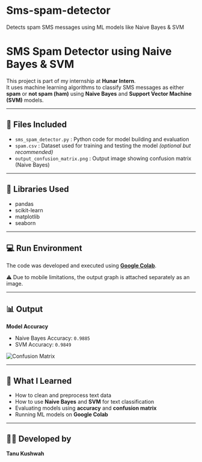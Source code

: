 # Sms-spam-detector
Detects spam SMS messages using ML models like Naive Bayes &amp; SVM
# SMS Spam Detector using Naive Bayes & SVM

This project is part of my internship at **Hunar Intern**.  
It uses machine learning algorithms to classify SMS messages as either **spam** or **not spam (ham)** using **Naive Bayes** and **Support Vector Machine (SVM)** models.

---

## 📂 Files Included

- `sms_spam_detector.py` : Python code for model building and evaluation  
- `spam.csv` : Dataset used for training and testing the model *(optional but recommended)*  
- `output_confusion_matrix.png` : Output image showing confusion matrix (Naive Bayes)  

---

## 🧠 Libraries Used

- pandas  
- scikit-learn  
- matplotlib  
- seaborn  

---

## 💻 Run Environment

The code was developed and executed using **[Google Colab](https://colab.research.google.com/drive/1PK5TaZvJi6cDc4Ln8o_EcDb4253o25VU#scrollTo=xkoDSpkteu5r)**.

⚠️ Due to mobile limitations, the output graph is attached separately as an image.

---

## 📊 Output

**Model Accuracy**  
- Naive Bayes Accuracy: `0.9885`  
- SVM Accuracy: `0.9849`  

![Confusion Matrix](output_confusion_matrix.png)

---

## 🧠 What I Learned

- How to clean and preprocess text data  
- How to use **Naive Bayes** and **SVM** for text classification  
- Evaluating models using **accuracy** and **confusion matrix**  
- Running ML models on **Google Colab**

---

## 👩‍💻 Developed by  
**Tanu Kushwah**
